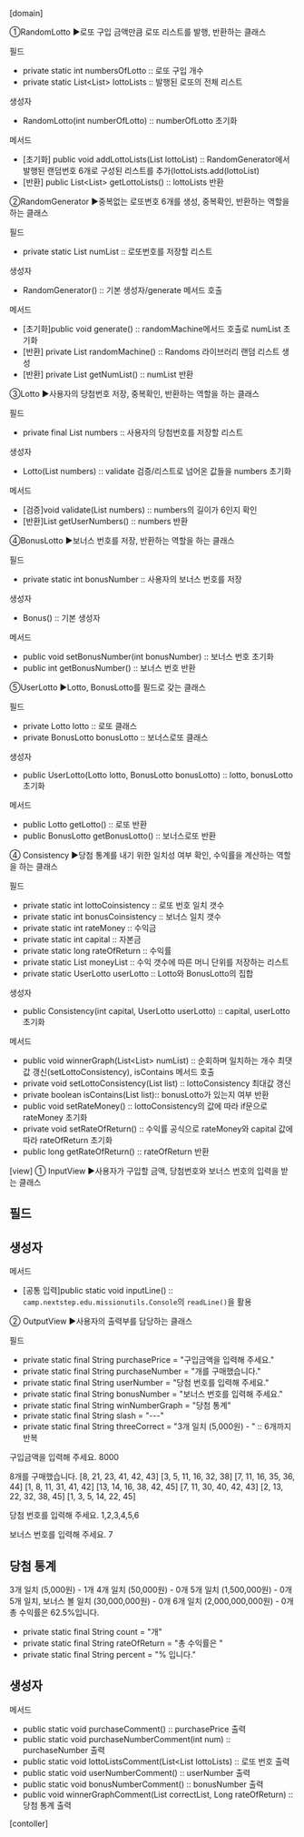 [domain]

①RandomLotto
▶️로또 구입 금액만큼 로또 리스트를 발행, 반환하는 클래스

필드
- private static int numbersOfLotto :: 로또 구입 개수
- private static List<List<Integer>> lottoLists :: 발행된 로또의 전체 리스트

생성자
- RandomLotto(int numberOfLotto) :: numberOfLotto 초기화

메서드
- [초기화] public void addLottoLists(List<Integer> lottoList) :: RandomGenerator에서 발행된 랜덤번호 6개로 구성된 리스트를 추가(lottoLists.add(lottoList)
- [반환] public List<List<Integer>> getLottoLists() :: lottoLists 반환


②RandomGenerator
▶️중복없는 로또번호 6개를 생성, 중복확인, 반환하는 역할을 하는 클래스

필드
- private static List<Integer> numList :: 로또번호를 저장할 리스트

생성자
- RandomGenerator() :: 기본 생성자/generate 메서드 호출

메서드
- [초기화]public void generate() :: randomMachine메서드 호출로 numList 초기화
- [반환] private List<Integer> randomMachine() :: Randoms 라이브러리 랜덤 리스트 생성
- [반환] private List<Integer> getNumList() :: numList 반환


③Lotto
▶️사용자의 당첨번호 저장, 중복확인, 반환하는 역할을 하는 클래스

필드
- private final List<Integer> numbers :: 사용자의 당첨번호를 저장할 리스트

생성자
- Lotto(List<Integer> numbers) :: validate 검증/리스트로 넘어온 값들을 numbers 초기화

메서드
- [검증]void validate(List<Integer> numbers) :: numbers의 길이가 6인지 확인
- [반환]List<Integer> getUserNumbers() :: numbers 반환

④BonusLotto
▶️보너스 번호를 저장, 반환하는 역할을 하는 클래스

필드
- private static int bonusNumber :: 사용자의 보너스 번호를 저장

생성자
- Bonus() :: 기본 생성자

메서드
- public void setBonusNumber(int bonusNumber) :: 보너스 번호 초기화
- public int getBonusNumber() :: 보너스 번호 반환

⑤UserLotto
▶️Lotto, BonusLotto를 필드로 갖는 클래스

필드
- private Lotto lotto :: 로또 클래스
- private BonusLotto bonusLotto :: 보너스로또 클래스

생성자
- public UserLotto(Lotto lotto, BonusLotto bonusLotto) :: lotto, bonusLotto 초기화

메서드
- public Lotto getLotto() :: 로또 반환
- public BonusLotto getBonusLotto() :: 보너스로또 반환

④ Consistency
▶️당첨 통계를 내기 위한 일치성 여부 확인, 수익률을 계산하는 역할을 하는 클래스

필드
- private static int lottoCoinsistency :: 로또 번호 일치 갯수
- private static int bonusCoinsistency :: 보너스 일치 갯수
- private static int rateMoney :: 수익금
- private static int capital :: 자본금
- private static long rateOfReturn :: 수익률
- private static List<Integer> moneyList :: 수익 갯수에 따른 머니 단위를 저장하는 리스트
- private static UserLotto userLotto :: Lotto와 BonusLotto의 집합

생성자
- public Consistency(int capital, UserLotto userLotto) :: capital, userLotto 초기화

메서드
- public void winnerGraph(List<List<Integer>> numList) :: 순회하며 일치하는 개수 최댓값 갱신(setLottoConsistency), isContains 메서드 호출
- private void setLottoConsistency(List<Integer> list) :: lottoConsistency 최대값 갱신
- private boolean isContains(List<Integer> list):: bonusLotto가 있는지 여부 반환
- public void setRateMoney() :: lottoConsistency의 값에 따라 if문으로 rateMoney 초기화
- private void setRateOfReturn() :: 수익률 공식으로 rateMoney와 capital 값에 따라 rateOfReturn 초기화
- public long getRateOfReturn() :: rateOfReturn 반환


[view]
① InputView
▶️사용자가 구입할 금액, 당첨번호와 보너스 번호의 입력을 받는 클래스

필드
-

생성자
-

메서드
- [공통 입력]public static void inputLine() :: `camp.nextstep.edu.missionutils.Console`의 `readLine()`을 활용

② OutputView
▶️사용자의 출력부를 담당하는 클래스

필드
- private static final String purchasePrice = "구입금액을 입력해 주세요."
- private static final String purchaseNumber = "개를 구매했습니다."
- private static final String userNumber = "당첨 번호를 입력해 주세요."
- private static final String bonusNumber = "보너스 번호를 입력해 주세요."
- private static final String winNumberGraph = "당첨 통계"
- private static final String slash = "---"
- private static final String threeCorrect = "3개 일치 (5,000원) - " :: 6개까지 반복

구입금액을 입력해 주세요.
8000

8개를 구매했습니다.
[8, 21, 23, 41, 42, 43]
[3, 5, 11, 16, 32, 38]
[7, 11, 16, 35, 36, 44]
[1, 8, 11, 31, 41, 42]
[13, 14, 16, 38, 42, 45]
[7, 11, 30, 40, 42, 43]
[2, 13, 22, 32, 38, 45]
[1, 3, 5, 14, 22, 45]

당첨 번호를 입력해 주세요.
1,2,3,4,5,6

보너스 번호를 입력해 주세요.
7

당첨 통계
---
3개 일치 (5,000원) - 1개
4개 일치 (50,000원) - 0개
5개 일치 (1,500,000원) - 0개
5개 일치, 보너스 볼 일치 (30,000,000원) - 0개
6개 일치 (2,000,000,000원) - 0개
총 수익률은 62.5%입니다.

- private static final String count = "개"
- private static final String rateOfReturn = "총 수익률은 "
- private static final String percent = "% 입니다."

생성자
-

메서드
- public static void purchaseComment() :: purchasePrice 출력
- public static void purchaseNumberComment(int num) :: purchaseNumber 출력
- public static void lottoListsComment(List<List<Integer> lottoLists) :: 로또 번호 출력
- public static void userNumberComment() :: userNumber 출력
- public static void bonusNumberComment() :: bonusNumber 출력
-  public void winnerGraphComment(List<Integer> correctList, Long rateOfReturn) :: 당첨 통계 출력


[contoller]






